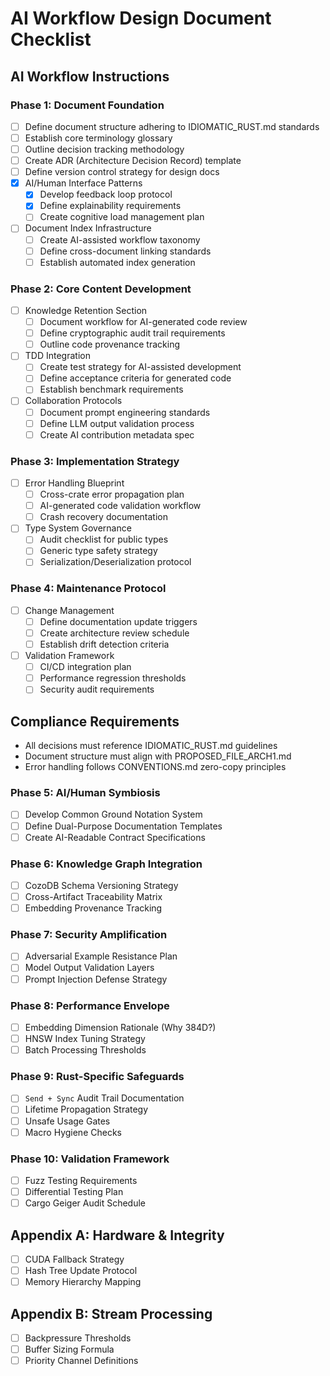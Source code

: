 # AI Workflow Design Document Checklist

## AI Workflow Instructions
<!-- AI: Process these tasks in sequence. Keep human in loop. Never mark complete without explicit confirmation. -->

[//]: # (ANTI-PATTERN PROTECTION: This comment prevents accidental checklist item completion)

### Phase 1: Document Foundation
- [ ] Define document structure adhering to IDIOMATIC_RUST.md standards
- [ ] Establish core terminology glossary
- [ ] Outline decision tracking methodology
- [ ] Create ADR (Architecture Decision Record) template
- [ ] Define version control strategy for design docs
- [x] AI/Human Interface Patterns
  - [x] Develop feedback loop protocol
  - [x] Define explainability requirements
  - [ ] Create cognitive load management plan
- [ ] Document Index Infrastructure
  - [ ] Create AI-assisted workflow taxonomy
  - [ ] Define cross-document linking standards
  - [ ] Establish automated index generation

### Phase 2: Core Content Development
- [ ] Knowledge Retention Section
  - [ ] Document workflow for AI-generated code review
  - [ ] Define cryptographic audit trail requirements
  - [ ] Outline code provenance tracking

- [ ] TDD Integration
  - [ ] Create test strategy for AI-assisted development
  - [ ] Define acceptance criteria for generated code
  - [ ] Establish benchmark requirements

- [ ] Collaboration Protocols
  - [ ] Document prompt engineering standards
  - [ ] Define LLM output validation process
  - [ ] Create AI contribution metadata spec

### Phase 3: Implementation Strategy
- [ ] Error Handling Blueprint
  - [ ] Cross-crate error propagation plan
  - [ ] AI-generated code validation workflow
  - [ ] Crash recovery documentation

- [ ] Type System Governance
  - [ ] Audit checklist for public types
  - [ ] Generic type safety strategy
  - [ ] Serialization/Deserialization protocol

### Phase 4: Maintenance Protocol
- [ ] Change Management
  - [ ] Define documentation update triggers
  - [ ] Create architecture review schedule
  - [ ] Establish drift detection criteria

- [ ] Validation Framework
  - [ ] CI/CD integration plan
  - [ ] Performance regression thresholds
  - [ ] Security audit requirements

## Compliance Requirements
- All decisions must reference IDIOMATIC_RUST.md guidelines
- Document structure must align with PROPOSED_FILE_ARCH1.md
- Error handling follows CONVENTIONS.md zero-copy principles

### Phase 5: AI/Human Symbiosis
- [ ] Develop Common Ground Notation System
- [ ] Define Dual-Purpose Documentation Templates
- [ ] Create AI-Readable Contract Specifications

### Phase 6: Knowledge Graph Integration
- [ ] CozoDB Schema Versioning Strategy
- [ ] Cross-Artifact Traceability Matrix
- [ ] Embedding Provenance Tracking

### Phase 7: Security Amplification
- [ ] Adversarial Example Resistance Plan
- [ ] Model Output Validation Layers
- [ ] Prompt Injection Defense Strategy

### Phase 8: Performance Envelope
- [ ] Embedding Dimension Rationale (Why 384D?)
- [ ] HNSW Index Tuning Strategy
- [ ] Batch Processing Thresholds

### Phase 9: Rust-Specific Safeguards
- [ ] `Send + Sync` Audit Trail Documentation
- [ ] Lifetime Propagation Strategy
- [ ] Unsafe Usage Gates
- [ ] Macro Hygiene Checks

### Phase 10: Validation Framework
- [ ] Fuzz Testing Requirements
- [ ] Differential Testing Plan
- [ ] Cargo Geiger Audit Schedule

## Appendix A: Hardware & Integrity
- [ ] CUDA Fallback Strategy
- [ ] Hash Tree Update Protocol
- [ ] Memory Hierarchy Mapping

## Appendix B: Stream Processing
- [ ] Backpressure Thresholds
- [ ] Buffer Sizing Formula
- [ ] Priority Channel Definitions
